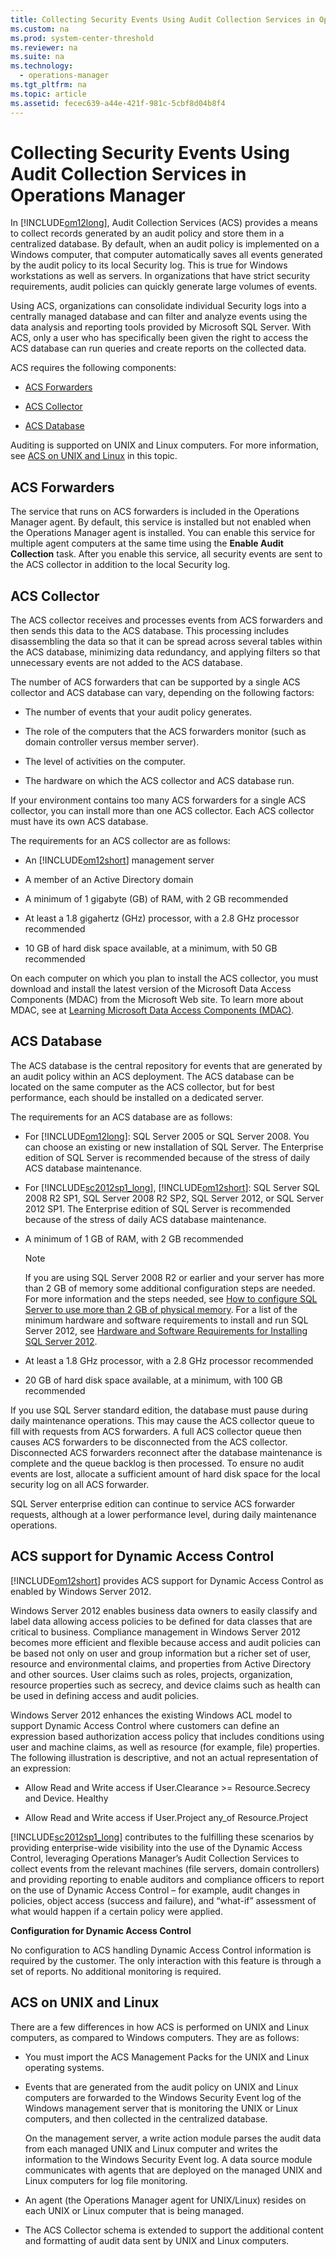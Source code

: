 ```yaml
---
title: Collecting Security Events Using Audit Collection Services in Operations Manager
ms.custom: na
ms.prod: system-center-threshold
ms.reviewer: na
ms.suite: na
ms.technology: 
  - operations-manager
ms.tgt_pltfrm: na
ms.topic: article
ms.assetid: fecec639-a44e-421f-981c-5cbf8d04b8f4
---
```

# Collecting Security Events Using Audit Collection Services in Operations Manager
In [!INCLUDE[om12long](../../includes/om12long_md.md)], Audit Collection Services \(ACS\) provides a means to collect records generated by an audit policy and store them in a centralized database. By default, when an audit policy is implemented on a Windows computer, that computer automatically saves all events generated by the audit policy to its local Security log. This is true for Windows workstations as well as servers. In organizations that have strict security requirements, audit policies can quickly generate large volumes of events.

Using ACS, organizations can consolidate individual Security logs into a centrally managed database and can filter and analyze events using the data analysis and reporting tools provided by Microsoft SQL Server. With ACS, only a user who has specifically been given the right to access the ACS database can run queries and create reports on the collected data.

ACS requires the following components:

-   [ACS Forwarders](#bkmk_acsforwarders)

-   [ACS Collector](#bkmk_acscollector)

-   [ACS Database](#bkmk_acsdatabase)

Auditing is supported on UNIX and Linux computers. For more information, see [ACS on UNIX and Linux](#bkmk_acsonunixandlinus) in this topic.

## <a name="bkmk_acsforwarders"></a>ACS Forwarders
The service that runs on ACS forwarders is included in the Operations Manager agent. By default, this service is installed but not enabled when the Operations Manager agent is installed. You can enable this service for multiple agent computers at the same time using the **Enable Audit Collection** task. After you enable this service, all security events are sent to the ACS collector in addition to the local Security log.

## <a name="bkmk_acscollector"></a>ACS Collector
The ACS collector receives and processes events from ACS forwarders and then sends this data to the ACS database. This processing includes disassembling the data so that it can be spread across several tables within the ACS database, minimizing data redundancy, and applying filters so that unnecessary events are not added to the ACS database.

The number of ACS forwarders that can be supported by a single ACS collector and ACS database can vary, depending on the following factors:

-   The number of events that your audit policy generates.

-   The role of the computers that the ACS forwarders monitor \(such as domain controller versus member server\).

-   The level of activities on the computer.

-   The hardware on which the ACS collector and ACS database run.

If your environment contains too many ACS forwarders for a single ACS collector, you can install more than one ACS collector. Each ACS collector must have its own ACS database.

The requirements for an ACS collector are as follows:

-   An [!INCLUDE[om12short](../../includes/om12short_md.md)] management server

-   A member of an Active Directory domain

-   A minimum of 1 gigabyte \(GB\) of RAM, with 2 GB recommended

-   At least a 1.8 gigahertz \(GHz\) processor, with a 2.8 GHz processor recommended

-   10 GB of hard disk space available, at a minimum, with 50 GB recommended

On each computer on which you plan to install the ACS collector, you must download and install the latest version of the Microsoft Data Access Components \(MDAC\) from the Microsoft Web site. To learn more about MDAC, see at [Learning Microsoft Data Access Components (MDAC)](http://go.microsoft.com/fwlink/?LinkId=74155).

## <a name="bkmk_acsdatabase"></a>ACS Database
The ACS database is the central repository for events that are generated by an audit policy within an ACS deployment. The ACS database can be located on the same computer as the ACS collector, but for best performance, each should be installed on a dedicated server.

The requirements for an ACS database are as follows:

-   For [!INCLUDE[om12long](../../includes/om12long_md.md)]: SQL Server 2005 or SQL Server 2008. You can choose an existing or new installation of SQL Server. The Enterprise edition of SQL Server is recommended because of the stress of daily ACS database maintenance.

-   For [!INCLUDE[sc2012sp1_long](../../includes/sc2012sp1_long_md.md)], [!INCLUDE[om12short](../../includes/om12short_md.md)]: SQL Server SQL 2008 R2 SP1, SQL Server 2008 R2 SP2, SQL Server 2012, or SQL Server 2012 SP1. The Enterprise edition of SQL Server is recommended because of the stress of daily ACS database maintenance.

-   A minimum of 1 GB of RAM, with 2 GB recommended

    > [!NOTE]
    > If you are using SQL Server 2008 R2 or earlier and your server has more than 2 GB of memory some additional configuration steps are needed. For more information and the steps needed, see [How to configure SQL Server to use more than 2 GB of physical memory](http://go.microsoft.com/fwlink/?LinkId=393782). For a list of the minimum hardware and software requirements to install and run SQL Server 2012, see [Hardware and Software Requirements for Installing SQL Server 2012](http://msdn.microsoft.com/library/ms143506.aspx).

-   At least a 1.8 GHz processor, with a 2.8 GHz processor recommended

-   20 GB of hard disk space available, at a minimum, with 100 GB recommended

If you use SQL Server standard edition, the database must pause during daily maintenance operations. This may cause the ACS collector queue to fill with requests from ACS forwarders. A full ACS collector queue then causes ACS forwarders to be disconnected from the ACS collector. Disconnected ACS forwarders reconnect after the database maintenance is complete and the queue backlog is then processed. To ensure no audit events are lost, allocate a sufficient amount of hard disk space for the local security log on all ACS forwarder.

SQL Server enterprise edition can continue to service ACS forwarder requests, although at a lower performance level, during daily maintenance operations.

## ACS support for Dynamic Access Control
[!INCLUDE[om12short](../../includes/om12short_md.md)] provides ACS support for Dynamic Access Control as enabled by Windows Server 2012.

Windows Server 2012 enables business data owners to easily classify and label data allowing access policies to be defined for data classes that are critical to business. Compliance management in Windows Server 2012 becomes more efficient and flexible because access and audit policies can be based not only on user and group information but a richer set of user, resource and environmental claims, and properties from Active Directory and other sources. User claims such as roles, projects, organization, resource properties such as secrecy, and device claims such as health can be used in defining access and audit policies.

Windows Server 2012 enhances the existing Windows ACL model to support Dynamic Access Control where customers can define an expression based authorization access policy that includes conditions using user and machine claims, as well as resource \(for example, file\) properties.  The following illustration is descriptive, and not an actual representation of an expression:

-   Allow Read and Write access if User.Clearance >\= Resource.Secrecy and Device. Healthy

-   Allow Read and Write access if User.Project any\_of Resource.Project

[!INCLUDE[sc2012sp1_long](../../includes/sc2012sp1_long_md.md)] contributes to the fulfilling these scenarios by providing enterprise\-wide visibility into the use of the Dynamic Access Control, leveraging Operations Manager’s Audit Collection Services to collect events from the relevant machines \(file servers, domain controllers\) and providing reporting to enable auditors and compliance officers to report on the use of Dynamic Access Control – for example, audit changes in policies, object access \(success and failure\), and “what\-if” assessment of what would happen if a certain policy were applied.

**Configuration for Dynamic Access Control**

No configuration to ACS handling Dynamic Access Control information is required by the customer. The only interaction with this feature is through a set of reports. No additional monitoring is required.

## <a name="bkmk_acsonunixandlinus"></a>ACS on UNIX and Linux
There are a few differences in how ACS is performed on UNIX and Linux computers, as compared to Windows computers. They are as follows:

-   You must import the ACS Management Packs for the UNIX and Linux operating systems.

-   Events that are generated from the audit policy on UNIX and Linux computers are forwarded to the Windows Security Event log of the Windows management server that is monitoring the UNIX or Linux computers, and then collected in the centralized database.

    On the management server, a write action module parses the audit data from each managed UNIX and Linux computer and writes the information to the Windows Security Event log. A data source module communicates with agents that are deployed on the managed UNIX and Linux computers for log file monitoring.

-   An agent \(the Operations Manager agent for UNIX\/Linux\) resides on each UNIX or Linux computer that is being managed.

-   The ACS Collector schema is extended to support the additional content and formatting of audit data sent by UNIX and Linux computers.



